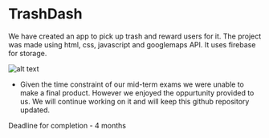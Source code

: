 # TrashDash
We have created an app to pick up trash and reward users for it. The project was made using html, css, javascript and googlemaps API. It uses firebase for storage.

![alt text](https://pasteboard.co/Ayj1RS2f9YkW.png)



- Given the time constraint of our mid-term exams we were unable to make a final product. However we enjoyed the oppurtunity provided to us. We will continue working on it and will keep this github repository updated. 

Deadline for completion - 4 months
